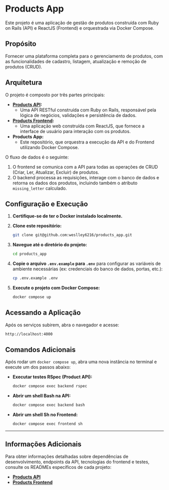 # Products App

Este projeto é uma aplicação de gestão de produtos construída com Ruby on Rails (API) e ReactJS (Frontend) e orquestrada via Docker Compose.

## Propósito

Fornecer uma plataforma completa para o gerenciamento de produtos, com as funcionalidades de cadastro, listagem, atualização e remoção de produtos (CRUD).

## Arquitetura

O projeto é composto por três partes principais:

* **[Products API](https://github.com/weslley6216/products_api):**
  * Uma API RESTful construída com Ruby on Rails, responsável pela lógica de negócios, validações e persistência de dados.
* **[Products Frontend](https://github.com/seu-usuario/product_frontend):**
  * Uma aplicação web construída com ReactJS, que fornece a interface de usuário para interação com os produtos.
* **Products App:**
  * Este repositório, que orquestra a execução da API e do Frontend utilizando Docker Compose.

O fluxo de dados é o seguinte:

1. O frontend se comunica com a API para todas as operações de CRUD (Criar, Ler, Atualizar, Excluir) de produtos.
2. O backend processa as requisições, interage com o banco de dados e retorna os dados dos produtos, incluindo também o atributo `missing_letter` calculado.

## Configuração e Execução

1. **Certifique-se de ter o Docker instalado localmente.**
2. **Clone este repositório:**

    ```bash
    git clone git@github.com:weslley6216/products_app.git
    ```

3. **Navegue até o diretório do projeto:**

    ```bash
    cd products_app
    ```

4. **Copie o arquivo `.env.example` para `.env`** para configurar as variáveis de ambiente necessárias (ex: credenciais do banco de dados, portas, etc.):

    ```bash
    cp .env.example .env
    ```

6. **Execute o projeto com Docker Compose:**

    ```bash
    docker compose up
    ```

## Acessando a Aplicação

Após os serviços subirem, abra o navegador e acesse:

```bash
http://localhost:4000
```

## Comandos Adicionais

Após rodar um `docker compose up`, abra uma nova instância no terminal e execute um dos passos abaixo:

* **Executar testes RSpec (Product API):**

    ```bash
    docker compose exec backend rspec
    ```

* **Abrir um shell Bash na API:**

    ```bash
    docker compose exec backend bash
    ```

* **Abrir um shell Sh no Frontend:**

    ```bash
    docker compose exec frontend sh
    ```

---

## Informações Adicionais

Para obter informações detalhadas sobre dependências de desenvolvimento, endpoints da API, tecnologias do frontend e testes, consulte os READMEs específicos de cada projeto:

* **[Products API](https://github.com/weslley6216/products_api)**
* **[Products Frontend](https://github.com/weslley6216/products_frontend)**
